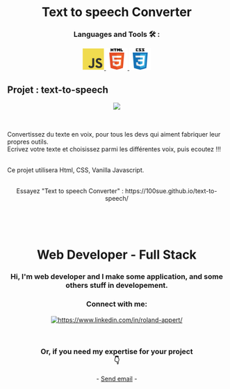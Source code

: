 <h1 align="center">Text to speech Converter</h1>

<p align="center">

<h3 align="center">Languages and Tools 🛠 :</h3>
<p align="center">
    <a href="https://developer.mozilla.org/en-US/docs/Web/JavaScript" target="_blank"> <img src="https://raw.githubusercontent.com/devicons/devicon/master/icons/javascript/javascript-original.svg" alt="javascript" width="50" height="50"/> </a>
    <a href="https://www.w3.org/html/" target="_blank"> <img src="https://raw.githubusercontent.com/devicons/devicon/master/icons/html5/html5-original-wordmark.svg" alt="html5" width="50" height="50"/> </a>
    <a href="https://www.w3schools.com/css/" target="_blank"> <img src="https://raw.githubusercontent.com/devicons/devicon/master/icons/css3/css3-original-wordmark.svg" alt="css3" width="50" height="50"/> </a>
</p>


## Projet : text-to-speech  ##

<p align="center">
<img src= "https://github.com/100sue/text-to-speech/assets/90606431/325864e1-eec4-4687-8daa-bfaf3485dee2"/>
</p>



<br>

Convertissez du texte en voix, pour tous les devs qui aiment fabriquer leur propres outils.
<br>
Ecrivez votre texte et choisissez parmi les différentes voix, puis ecoutez !!!

<br>
Ce projet utilisera Html, CSS, Vanilla Javascript.
<br>
<br>
<p align="center">
Essayez "Text to speech Converter" : https://100sue.github.io/text-to-speech/
</p>

<br>

<br>
<br>



<h1 align="center">Web Developer - Full Stack</h1>

<p style="margin: 15px;" align="center">
     <h3 align="center">Hi, I'm web developer and I make some application, and some others stuff in developement.</h3>
</p>
<h3 align="center">Connect with me:</h3>
<p align="center">
<a href="https://linkedin.com/in/https://www.linkedin.com/in/roland-appert/" target="blank"><img align="center" src="https://raw.githubusercontent.com/rahuldkjain/github-profile-readme-generator/master/src/images/icons/Social/linked-in-alt.svg" alt="https://www.linkedin.com/in/roland-appert/" height="30" width="40" /></a>
</p>
<br/>

<h3 align="center">Or, if you need my expertise for your project <br>👇</h3>
<p align="center">
  
<p align="center">
    - <a href="mailto:scoreur@gmail.com">Send email</a> -
    <p style='margin-bottom: 40px'>
    </p>
</p>  
<br>
<br>




 
